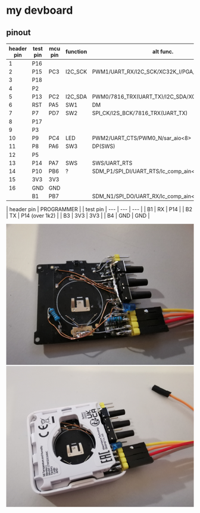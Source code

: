 
# my devboard

## pinout
| header pin | test pin | mcu pin | function | alt func. |
| --- | --- | --- | --- | --- |
| 1  | P16 |     |     |    |
| 2  | P15 | PC3 | I2C_SCK | PWM1/UART_RX/I2C_SCK/XC32K_I/PGA_N1 |
| 3  | P18 |     |     |   |
| 4  | P2  |     |     |   |
| 5  | P13 | PC2 | I2C_SDA | PWM0/7816_TRX(UART_TX)/I2C_SDA/XC32K_O/PGA_P1 |
| 6  | RST | PA5 | SW1 | DM |
| 7  | P7  | PD7 | SW2 | SPI_CK/I2S_BCK/7816_TRX(UART_TX) |
| 8  | P17 |     |     |  |
| 9  | P3  |     |     |  |
| 10 | P9  | PC4 | LED | PWM2/UART_CTS/PWM0_N/sar_aio<8> |
| 11 | P8  | PA6 | SW3 | DP(SWS) |
| 12 | P5  |     |     |  |
| 13 | P14 | PA7 | SWS | SWS/UART_RTS |
| 14 | P10 | PB6 | ?   | SDM_P1/SPI_DI/UART_RTS/lc_comp_ain<6>/sar_aio<6> |
| 15 | 3V3 | 3V3 |     |  |
| 16 | GND | GND |     |  |
|    | B1  | PB7 |     | SDM_N1/SPI_DO/UART_RX/lc_comp_ain<7>/sar_aio<7> |


| header pin | PROGRAMMER | | test pin
| --- | --- | --- |
| B1 | RX | P14 |
| B2 | TX | P14 (over 1k2) |
| B3 | 3V3 | 3V3 |
| B4 | GND | GND |


![](./open.jpg)
![](./closed.jpg)
